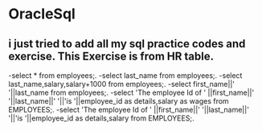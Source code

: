 # OracleSql

i just tried to add all my sql practice codes and exercise.
This Exercise is from HR table.
------------------------------------------------------------------------
-select * from employees;.
-select last_name from employees;.
-select last_name,salary,salary+1000 from employees;.
-select first_name||' '||last_name from employees;.
-select 'The employee Id of ' ||first_name||' '||last_name||' '||'is '||employee_id as details,salary as wages from EMPLOYEES;.
-select 'The employee Id of ' ||first_name||' '||last_name||' '||'is '||employee_id as details,salary from EMPLOYEES;.


